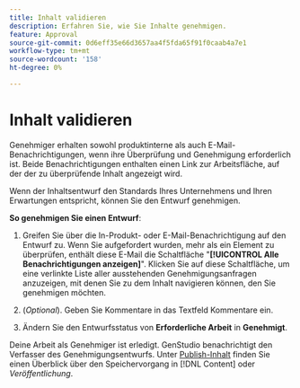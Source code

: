 ```yaml
---
title: Inhalt validieren
description: Erfahren Sie, wie Sie Inhalte genehmigen.
feature: Approval
source-git-commit: 0d6eff35e66d3657aa4f5fda65f91f0caab4a7e1
workflow-type: tm+mt
source-wordcount: '158'
ht-degree: 0%

---
```



# Inhalt validieren

Genehmiger erhalten sowohl produktinterne als auch E-Mail-Benachrichtigungen, wenn ihre Überprüfung und Genehmigung erforderlich ist. Beide Benachrichtigungen enthalten einen Link zur Arbeitsfläche, auf der der zu überprüfende Inhalt angezeigt wird.

Wenn der Inhaltsentwurf den Standards Ihres Unternehmens und Ihren Erwartungen entspricht, können Sie den Entwurf genehmigen.

**So genehmigen Sie einen Entwurf**:

1. Greifen Sie über die In-Produkt- oder E-Mail-Benachrichtigung auf den Entwurf zu. Wenn Sie aufgefordert wurden, mehr als ein Element zu überprüfen, enthält diese E-Mail die Schaltfläche &quot;**[!UICONTROL Alle Benachrichtigungen anzeigen]**&quot;. Klicken Sie auf diese Schaltfläche, um eine verlinkte Liste aller ausstehenden Genehmigungsanfragen anzuzeigen, mit denen Sie zu dem Inhalt navigieren können, den Sie genehmigen möchten.

1. (_Optional_). Geben Sie Kommentare in das Textfeld Kommentare ein.

1. Ändern Sie den Entwurfsstatus von **Erforderliche Arbeit** in **Genehmigt**.

Deine Arbeit als Genehmiger ist erledigt. GenStudio benachrichtigt den Verfasser des Genehmigungsentwurfs. Unter [Publish-Inhalt](./publish-content.md) finden Sie einen Überblick über den Speichervorgang in [!DNL Content] oder _Veröffentlichung_.

